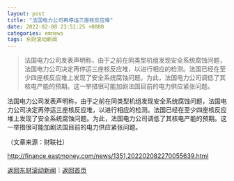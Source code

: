 ```yaml
---
layout: post
title: "法国电力公司再停运三座核反应堆"
date: 2022-02-08 23:51:25 +0800
categories: emnews
tags: 东财滚动新闻
---
```

> 法国电力公司发表声明称，由于之前在同类型机组发现安全系统腐蚀问题，法国电力公司决定再停运三座核反应堆，以进行相应的检测。法国已经在至少四座核反应堆上发现了安全系统腐蚀问题。为此，法国电力公司调低了其核电产能的预期。这一举措很可能加剧法国目前的电力供应紧张问题。

<p>法国电力公司发表声明称，由于之前在同类型机组发现安全系统腐蚀问题，法国电力公司决定再停运三座核反应堆，以进行相应的检测。法国已经在至少四座核反应堆上发现了安全系统腐蚀问题。为此，法国电力公司调低了其核电产能的预期。这一举措很可能加剧法国目前的电力供应紧张问题。</p><p class="em_media">（文章来源：财联社）</p>

<http://finance.eastmoney.com/news/1351,202202082270055639.html>

[返回东财滚动新闻](//finews.withounder.com/emnews/)｜[返回首页](//finews.withounder.com/)